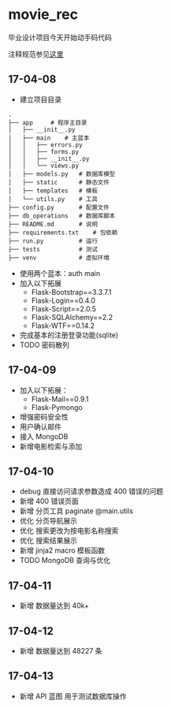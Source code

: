 # movie_rec

毕业设计项目今天开始动手码代码

注释规范参见[这里](http://zh-google-styleguide.readthedocs.io/en/latest/google-python-styleguide/python_style_rules/)

## 17-04-08
- 建立项目目录
```shell
.
├── app     # 程序主目录
│   ├── __init__.py
│   ├── main    # 主蓝本
│   │   ├── errors.py
│   │   ├── forms.py
│   │   ├── __init__.py
│   │   └── views.py
│   ├── models.py   # 数据库模型
│   ├── static      # 静态文件
│   ├── templates   # 模板
│   └── utils.py    # 工具
├── config.py       # 配置文件
├── db_operations   # 数据库脚本
├── README.md       # 说明
├── requirements.txt    # 包依赖
├── run.py          # 运行
├── tests           # 测试
├── venv            # 虚拟环境

```
- 使用两个蓝本：auth main
- 加入以下拓展
    - Flask-Bootstrap==3.3.7.1
    - Flask-Login==0.4.0
    - Flask-Script==2.0.5
    - Flask-SQLAlchemy==2.2
    - Flask-WTF==0.14.2
- 完成基本的注册登录功能(sqlite)
- TODO 密码散列

## 17-04-09
- 加入以下拓展：
    - Flask-Mail==0.9.1
    - Flask-Pymongo
- 增强密码安全性
- 用户确认邮件
- 接入 MongoDB
- 新增电影检索与添加

## 17-04-10
- debug 直接访问请求参数造成 400 错误的问题
- 新增 400 错误页面
- 新增 分页工具 paginate @main.utils
- 优化 分页导航展示
- 优化 搜索更改为按电影名称搜索
- 优化 搜索结果展示
- 新增 jinja2 macro 模板函数
- TODO MongoDB 查询与优化

## 17-04-11

- 新增 数据量达到 40k+

## 17-04-12

- 新增 数据量达到 48227 条

## 17-04-13

- 新增 API 蓝图 用于测试数据库操作